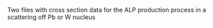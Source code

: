 Two files with cross section data for the ALP production process in a scattering off Pb or W nucleus
